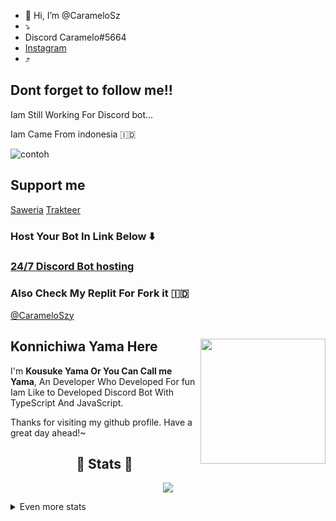 - 👋 Hi, I’m @CarameloSz
- ⤵️
- Discord Caramelo#5664
- [Instagram](https://www.instagram.com/itssasaaa129/)
- ⤴️
## Dont forget to follow me!!

Iam Still Working For Discord bot...

Iam Came From indonesia 🇮🇩


![contoh](https://c.tenor.com/WlPvlFdkaIUAAAAC/twice-mina.gif)

## Support me
[Saweria](saweria.co/MorenT) 
[Trakteer](https://trakteer.id/rentSquad)

### Host Your Bot In Link Below ⬇️
### [24/7 Discord Bot hosting](https://szyhostinger.haseull.repl.co/)

### Also Check My Replit For Fork it 🇮🇩

[@CarameloSzy](https://repl.it/@Carameloszy)

## Konnichiwa Yama Here <img align="right" src="https://media.discordapp.net/attachments/898078923747901500/907569065734860830/bfe9e2d4ea3cd8e72cfda515ccdad9b8.jpg?width=288&height=432" width="200" />
I'm **Kousuke Yama Or You Can Call me Yama**, An Developer Who Developed For fun Iam Like to Developed Discord Bot With TypeScript And JavaScript.
  
Thanks for visiting my github profile. Have a great day ahead!~
  
  
<h2 align="center"> 🚀 Stats 🚀</h2>
<p align="center">
<img src="https://github-profile-trophy.vercel.app/?username=CarameloSz&theme=dracula">
</p>
<details>
  <summary>
      Even more stats
  </summary>
  <p align="center">
    <img src="https://github-readme-stats.vercel.app/api?username=CarameloSz&theme=radical)">
    <img src="https://github-readme-stats.vercel.app/api?username=CarameloSz&theme=tokyonight">
  </p>
</details>
